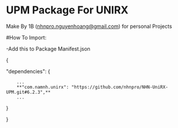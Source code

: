 # UPM Package For UNIRX
 
 Make By 1B (nhnpro.nguyenhoang@gmail.com) for personal Projects
 
 #How To Import:

 -Add this to Package Manifest.json
 
 { 
  
   "dependencies":
   {   
   
 		...
 		**"com.namnh.unirx": "https://github.com/nhnpro/NHN-UniRX-UPM.git#6.2.3",**
 		...
 		
   }
    
 }